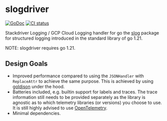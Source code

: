 # slogdriver

[![GoDoc](https://godoc.org/github.com/jussi-kalliokoski/slogdriver?status.svg)](https://godoc.org/github.com/jussi-kalliokoski/slogdriver)
[![CI status](https://github.com/jussi-kalliokoski/slogdriver/workflows/CI/badge.svg)](https://github.com/jussi-kalliokoski/slogdriver/actions)

Stackdriver Logging / GCP Cloud Logging handler for go the [slog](https://pkg.go.dev/log/slog) package for structured logging introduced in the standard library of go 1.21.

NOTE: slogdriver requires go 1.21.

## Design Goals

- Improved performance compared to using the `JSONHandler` with `ReplaceAttr` to achieve the same purpose. This is achieved by using [goldjson](https://github.com/jussi-kalliokoski/goldjson) under the hood.
- Batteries included, e.g. builtin support for labels and traces. The trace information still needs to be provided separately as the library is agnostic as to which telemetry libraries (or versions) you choose to use. It is still highly advised to use [OpenTelemetry](https://opentelemetry.io/docs/instrumentation/go/).
- Minimal dependencies.
